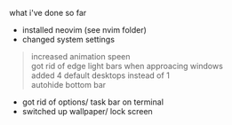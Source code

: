 what i've done so far
- installed neovim (see nvim folder)
- changed system settings
>   increased animation speen<br>
>   got rid of edge light bars when approacing windows<br>
>   added 4 default desktops instead of 1<br>
>   autohide bottom bar<br>
- got rid of options/ task bar on terminal
- switched up wallpaper/ lock screen
